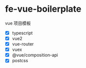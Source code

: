 # fe-vue-boilerplate

vue 项目模板 

- [x] typescript
- [x] vue2
- [x] vue-router
- [x] vuex
- [x] @vue/composition-api
- [x] postcss